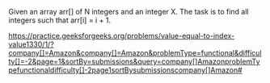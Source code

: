 
Given an array arr[] of N integers and an integer X. The task is to find all integers such that arr[i] = i + 1.

	
https://practice.geeksforgeeks.org/problems/value-equal-to-index-value1330/1/?company[]=Amazon&company[]=Amazon&problemType=functional&difficulty[]=-2&page=1&sortBy=submissions&query=company[]AmazonproblemTypefunctionaldifficulty[]-2page1sortBysubmissionscompany[]Amazon#